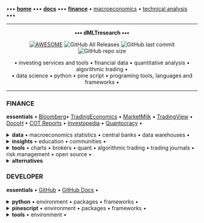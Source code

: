 [//]: # "START - Navigation between Markdown pages inside of GitHub."

••• **[home](/README.md)** ••• **[docs](/docs/index.md)** ••• **[finance](/finance/index.md)** • [macroeconomics](/finance/index.md#macroeconomics) • [technical analysis](/finance/index.md#technical-analysis) •••

[//]: # "END - Navigation between Markdown pages inside of GitHub."

---

<p align="center">
  <b>••• dMLTresearch •••</b></br>
</p>

<p align="center">
  <a href="https://github.com/dMLTquant/dMLTresearch">
    <img alt="AWESOME" src="https://cdn.rawgit.com/sindresorhus/awesome/d7305f38d29fed78fa85652e3a63e154dd8e8829/media/badge.svg"></a>
  <img alt="GitHub All Releases" src="https://img.shields.io/github/downloads/dMLTquant/dMLTresearch/total?logo=GitHub&style=flat-square">
  <img alt="GitHub last commit" src="https://img.shields.io/github/last-commit/dMLTquant/dMLTresearch?logo=GitHub&style=flat-square">
  <img alt="GitHub repo size" src="https://img.shields.io/github/repo-size/dMLTquant/dMLTresearch?logo=GitHub&style=flat-square">
</p>

<p align="center">
  • investing services and tools • financial data • quantitative analysis • algorithmic trading •</br>
  • data science • python • pine script • programing tools, languages and frameworks •
</p>

---

### FINANCE

**essentials** • [Bloomberg](https://www.bloomberg.com/)• [TradingEconomics](https://tradingeconomics.com/calendar) • [MarketMilk](https://marketmilk.babypips.com) • [TradingView](https://www.tradingview.com/) • [DocoH](https://docoh.com/) • [COT Reports](https://www.cotreports.org/) • [Investopedia](https://www.investopedia.com/) • [Quantocracy](https://quantocracy.com) •

<details><summary><b>data</b> • macroeconomics statistics • central banks • data warehouses •</summary>
  
  ---
  
  **calendar** • [TradingEconomics](https://tradingeconomics.com/calendar) • [BabyPips](https://www.babypips.com/economic-calendar) • [Forex Factory](https://www.forexfactory.com/calendar) • 

  **central banks** • [World Bank](https://www.worldbank.org/) • [ World Bank Datacatalog](https://datacatalog.worldbank.org/) • [Bank for International Settlements (BIS)](https://www.bis.org) • [International Monetary Fund (IMF)](https://www.imf.org/)• [US Federal Reserve (FED)](https://www.federalreserve.gov/) • [US Securities and Exchange Commision (SEC)](https://www.sec.gov/) • [US SEC EDGAR Search](https://www.sec.gov/edgar/search-and-access) • [European Central Bank (ECB)](https://www.ecb.europa.eu/) • [ECB Statistical Data Warehouse (SDW) ](https://sdw.ecb.europa.eu/home.do) • [ECB SDW Search](https://sdw.ecb.europa.eu/intelligentsearch/) • [Bank of England (BoE)](https://www.bankofengland.co.uk/) • [Bank of Japan (BoJ)](https://www.boj.or.jp/en/index.htm/) •
  
  **macroeconomics data warehouses** • [ECB Statistical Data Warehouse](https://sdw.ecb.europa.eu/) • [EuroStat](https://ec.europa.eu/eurostat/) • [European National Statistical Institutes](https://ec.europa.eu/eurostat/web/links) • [UK Statistical System](https://www.statisticsauthority.gov.uk/) • [US Bureau of Economic Analysis](https://www.bea.gov/) • [IHS Markit](https://ihsmarkit.com/index.html) •
  
  **news** • [Bloomberg](https://www.bloomberg.com/) • [Wall Street Journal](https://www.wsj.com/) • [Barrons](https://www.barrons.com/) • [Reuters](https://www.reuters.com/) • [MarketWatch](https://www.marketwatch.com/) • [Benzinga](https://pro.benzinga.com/) • 
  
  **trading data warehouses** • [Nasdaq](https://www.nasdaq.com/) • [Nasdaq Data Link (Quandl)](https://data.nasdaq.com/) • [Nasdaq Trading Halts](http://www.nasdaqtrader.com/Trader.aspx?id=TradeHalts) • [NYSE](https://www.nyse.com/) • [NYSE Trading Halts](https://www.nyse.com/trade-halt-current) • [ICE](https://www.ice.com/) • [CME Group](https://www.cmegroup.com/) • [TradingEconomics](https://tradingeconomics.com/) • [Tiingo](https://www.tiingo.com/) • [MacroTrends](http://www.macrotrends.net/) •
  
  ---

</details>

<details><summary><b>insights</b> • education • communities •</summary>
  
  ---
  
  **communities** • [seekingalpha](https://seekingalpha.com/) • [stocktwits](https://stocktwits.com/) •
  
  **education** • [Investopedia](https://www.investopedia.com/) • [Quantocracy](https://quantocracy.com) •
  
  **forex** • [MarketMilk](https://marketmilk.babypips.com) • [BabyPips](https://www.babypips.com/) • 
  
  **insights** • [DocoH](https://docoh.com/) • [Bloomberg Professional](https://www.bloomberg.com/professional/) • [Money Net](https://www.money.net/) • [Morningstar Professional](https://www.morningstar.com/products) • [SimplyWall.st](https://simplywall.st/) • [Quiver Quant](https://www.quiverquant.com) • [BusinessQuant](https://businessquant.com/) • [FinViz](https://finviz.com) • [Tiingo](https://www.tiingo.com/) • [StockRover](https://www.stockrover.com/) • [Wallmine](https://wallmine.com/) • [Atom Finance](https://atom.finance/) • [Yahoo Finance](https://finance.yahoo.com/) • [Google Finance](https://www.google.com/finance/) • [KoyFin](https://www.koyfin.com/) • [TipRanks](https://www.tipranks.com/) • [Yewmo Edge](https://edge.yewno.com/) • [DarQube](https://darqube.io/) • [Sentieo](https://sentieo.com/) • [TIKR Terminal](https://tikr.com) • [EZ Stock Screener](https://www.ezstockscreener.com) • [Insider Finance](https://insiderfinance.io/) •

  ---

</details>

<details><summary><b>tools</b> • charts • brokers • quant • algorithmic trading • trading journals • risk management • open source •</summary>
  
  ---
  
  **algorithmic trading** • [QuantConnect](https://www.quantconnect.com) • [QuantRocket](https://www.quantrocket.com) • [Bots.io](https://www.bots.io) • [BreakingEquity](https://www.breakingequity.com) •
  
  **brokers** • [Alpaca](https://alpaca.markets/) • [OandA](https://www.oanda.com/) • [WealthSimple](https://www.wealthsimple.com/) • [Nutmeg](https://www.nutmeg.com) • [Interactive Brokers](https://www.interactivebrokers.com/) • [Trading212](https://www.trading212.com/) • [FreeTrade](https://freetrade.io/) • [Interactive Investor](https://www.ii.co.uk/) •
  
  **charts** • [TradingView](https://www.tradingview.com/) • [TrendSpider](https://trendspider.com) • [AutoChartist](https://www.autochartist.com/) • [yCharts](https://ycharts.com) •
  
  **open source** • [github.com: agora](https://github.com/HP4k1h5/agora/) • [github.com: ghostfolio](https://github.com/ghostfolio/ghostfolio/) •
  
  **portfolio analysis** • [Portfolio Performance](https://www.portfolio-performance.info/en/) •
  
  **risk management** • [Ziggma](https://ziggma.com/) • [Risk-O](http://www.risk-o.com/) •
  
  **trading journals** • [EdgeWonk](https://edgewonk.com) • [TradesViz](https://www.tradesviz.com) • [TraderVue](https://www.tradervue.com) •
  
  ---

</details>

<details><summary><b>alternatives</b></summary>
  
  ---
  
  **cryptocurrencies** • [defiprime](https://defiprime.com/) • [cosmos network](https://cosmos.network/)  •
  
  ---

</details>

### DEVELOPER

**essentials** • [GitHub](https://github.com/) • [GitHub Docs](https://docs.github.com/) •

<details><summary><b>python</b> • environment • packages • frameworks •</summary>
  
  ---
  
  **environment** • [Anaconda](https://www.anaconda.com/) • [repl.it](https://replit.com/) • [PythonAnywhere](https://www.pythonanywhere.com/) •
  
  **package managers** • [Python Package Index](https://pypi.org/) • [pip](https://pypi.org/project/pip/) • [pipenv](https://pypi.org/project/pipenv/) • [conda](https://docs.conda.io/en/latest/) • [poetry](https://python-poetry.org/) •
  
  **language** • [Python Org](https://www.python.org/) •
  
  ---

</details>

<details><summary><b>pinescript</b> • environment • packages • frameworks •</summary>
  
  ---
  
  **language** • [Tradingview PineScript V4 Docs](https://www.tradingview.com/pine-script-docs/en/v4/Introduction.html) • [PineCoders](https://www.pinecoders.com/) •
  
  ---

</details>

<details><summary><b>tools</b> • environment •</summary>
  
  ---
  
  **environment** • [CodeSandbox](https://codesandbox.io) •
  
  **tunnel** • [Ngrox](https://ngrok.com) •
  
  ---

</details>
